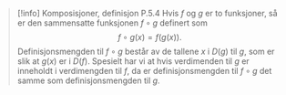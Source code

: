 > [!info] Komposisjoner, definisjon P.5.4
> Hvis $f$ og $g$ er to funksjoner, så er den sammensatte funksjonen $f\circ g$ definert som
> $$f\circ g (x) = f(g(x)).$$
> Definisjonsmengden til $f\circ g$ består av de tallene $x$ i $D(g)$ til $g$, som er slik at $g(x)$ er i $D(f)$. Spesielt har vi at hvis verdimenden til $g$ er inneholdt i verdimengden til $f$, da er definisjonsmengden til $f\circ g$ det samme som definisjonsmengden til $g$. 
>  